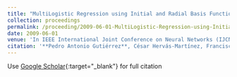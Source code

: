```yaml
---
title: "MultiLogistic Regression using Initial and Radial Basis Function covariates"
collection: proceedings
permalink: /proceeding/2009-06-01-MultiLogistic-Regression-using-Initial-and-Radial-Basis-Function-covariates
date: 2009-06-01
venue: 'In IEEE International Joint Conference on Neural Networks (IJCNN2009)'
citation: '**Pedro Antonio Gutiérrez**, César Hervás-Martínez, Francisco José Martínez-Estudillo, Juan Carlos Fernández, &quot;MultiLogistic Regression using Initial and Radial Basis Function covariates.&quot; In IEEE International Joint Conference on Neural Networks (IJCNN2009), 2009, Atlanta, United States, pp.1067--1074.'
---
```

Use [Google Scholar](https://scholar.google.com/scholar?q=MultiLogistic+Regression+using+Initial+and+Radial+Basis+Function+covariates){:target="_blank"} for full citation